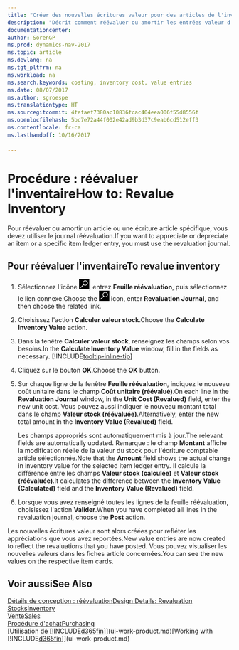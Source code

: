 ```yaml
---
title: "Créer des nouvelles écritures valeur pour des articles de l'inventaire"
description: "Décrit comment réévaluer ou amortir les entrées valeur d'un ou de plusieurs articles dans l'inventaire en reportant leur valeur actuelle calculée."
documentationcenter: 
author: SorenGP
ms.prod: dynamics-nav-2017
ms.topic: article
ms.devlang: na
ms.tgt_pltfrm: na
ms.workload: na
ms.search.keywords: costing, inventory cost, value entries
ms.date: 08/07/2017
ms.author: sgroespe
ms.translationtype: HT
ms.sourcegitcommit: 4fefaef7380ac10836fcac404eea006f55d8556f
ms.openlocfilehash: 5bc7e72a44f002e42ad9b3d37c9eab6cd512eff3
ms.contentlocale: fr-ca
ms.lasthandoff: 10/16/2017

---
```

# <a name="how-to-revalue-inventory"></a><span data-ttu-id="f793e-103">Procédure : réévaluer l'inventaire</span><span class="sxs-lookup"><span data-stu-id="f793e-103">How to: Revalue Inventory</span></span>
<span data-ttu-id="f793e-104">Pour réévaluer ou amortir un article ou une écriture article spécifique, vous devez utiliser le journal réévaluation.</span><span class="sxs-lookup"><span data-stu-id="f793e-104">If you want to appreciate or depreciate an item or a specific item ledger entry, you must use the revaluation journal.</span></span>

## <a name="to-revalue-inventory"></a><span data-ttu-id="f793e-105">Pour réévaluer l'inventaire</span><span class="sxs-lookup"><span data-stu-id="f793e-105">To revalue inventory</span></span>
1. <span data-ttu-id="f793e-106">Sélectionnez l'icône ![Page ou état pour la recherche](media/ui-search/search_small.png "icône Page ou état pour la recherche"), entrez **Feuille réévaluation**, puis sélectionnez le lien connexe.</span><span class="sxs-lookup"><span data-stu-id="f793e-106">Choose the ![Search for Page or Report](media/ui-search/search_small.png "Search for Page or Report icon") icon, enter **Revaluation Journal**, and then choose the related link.</span></span>
2. <span data-ttu-id="f793e-107">Choisissez l'action **Calculer valeur stock**.</span><span class="sxs-lookup"><span data-stu-id="f793e-107">Choose the **Calculate Inventory Value** action.</span></span>
3. <span data-ttu-id="f793e-108">Dans la fenêtre **Calculer valeur stock**, renseignez les champs selon vos besoins.</span><span class="sxs-lookup"><span data-stu-id="f793e-108">In the **Calculate Inventory Value** window, fill in the fields as necessary.</span></span> [!INCLUDE[tooltip-inline-tip](includes/tooltip-inline-tip_md.md)]
4. <span data-ttu-id="f793e-109">Cliquez sur le bouton **OK**.</span><span class="sxs-lookup"><span data-stu-id="f793e-109">Choose the **OK** button.</span></span>
5. <span data-ttu-id="f793e-110">Sur chaque ligne de la fenêtre **Feuille réévaluation**, indiquez le nouveau coût unitaire dans le champ **Coût unitaire (réévalué)**.</span><span class="sxs-lookup"><span data-stu-id="f793e-110">On each line in the **Revaluation Journal** window, in the **Unit Cost (Revalued)** field, enter the new unit cost.</span></span> <span data-ttu-id="f793e-111">Vous pouvez aussi indiquer le nouveau montant total dans le champ **Valeur stock (réévaluée)**.</span><span class="sxs-lookup"><span data-stu-id="f793e-111">Alternatively, enter the new total amount in the **Inventory Value (Revalued)** field.</span></span>

    <span data-ttu-id="f793e-112">Les champs appropriés sont automatiquement mis à jour.</span><span class="sxs-lookup"><span data-stu-id="f793e-112">The relevant fields are automatically updated.</span></span> <span data-ttu-id="f793e-113">Remarque : le champ **Montant** affiche la modification réelle de la valeur du stock pour l'écriture comptable article sélectionnée.</span><span class="sxs-lookup"><span data-stu-id="f793e-113">Note that the **Amount** field shows the actual change in inventory value for the selected item ledger entry.</span></span> <span data-ttu-id="f793e-114">Il calcule la différence entre les champs **Valeur stock (calculée)** et **Valeur stock (réévaluée)**.</span><span class="sxs-lookup"><span data-stu-id="f793e-114">It calculates the difference between the **Inventory Value (Calculated)** field and the **Inventory Value (Revalued)** field.</span></span>
6. <span data-ttu-id="f793e-115">Lorsque vous avez renseigné toutes les lignes de la feuille réévaluation, choisissez l'action **Valider**.</span><span class="sxs-lookup"><span data-stu-id="f793e-115">When you have completed all lines in the revaluation journal, choose the **Post** action.</span></span>

<span data-ttu-id="f793e-116">Les nouvelles écritures valeur sont alors créées pour refléter les appréciations que vous avez reportées.</span><span class="sxs-lookup"><span data-stu-id="f793e-116">New value entries are now created to reflect the revaluations that you have posted.</span></span> <span data-ttu-id="f793e-117">Vous pouvez visualiser les nouvelles valeurs dans les fiches article concernées.</span><span class="sxs-lookup"><span data-stu-id="f793e-117">You can see the new values on the respective item cards.</span></span>

## <a name="see-also"></a><span data-ttu-id="f793e-118">Voir aussi</span><span class="sxs-lookup"><span data-stu-id="f793e-118">See Also</span></span>
[<span data-ttu-id="f793e-119">Détails de conception : réévaluation</span><span class="sxs-lookup"><span data-stu-id="f793e-119">Design Details: Revaluation</span></span>](design-details-revaluation.md)  
[<span data-ttu-id="f793e-120">Stocks</span><span class="sxs-lookup"><span data-stu-id="f793e-120">Inventory</span></span>](inventory-manage-inventory.md)  
[<span data-ttu-id="f793e-121">Vente</span><span class="sxs-lookup"><span data-stu-id="f793e-121">Sales</span></span>](sales-manage-sales.md)  
[<span data-ttu-id="f793e-122">Procédure d'achat</span><span class="sxs-lookup"><span data-stu-id="f793e-122">Purchasing</span></span>](purchasing-manage-purchasing.md)  
<span data-ttu-id="f793e-123">[Utilisation de [!INCLUDE[d365fin](includes/d365fin_md.md)]](ui-work-product.md)</span><span class="sxs-lookup"><span data-stu-id="f793e-123">[Working with [!INCLUDE[d365fin](includes/d365fin_md.md)]](ui-work-product.md)</span></span>

